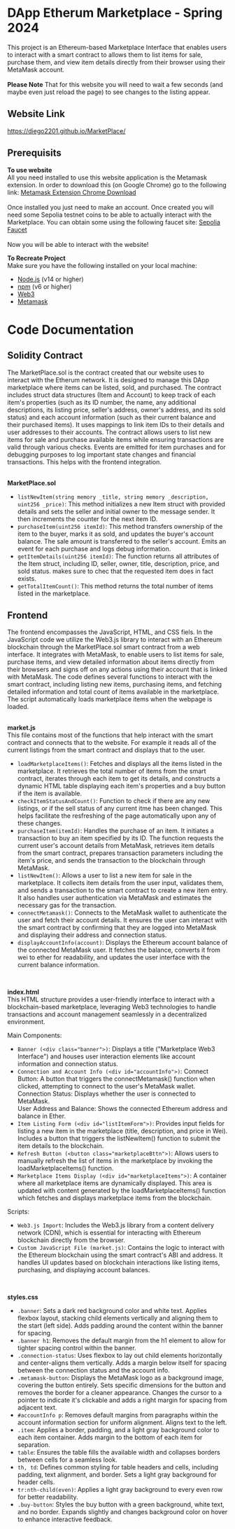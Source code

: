 # DApp Etherum Marketplace - Spring 2024
This project is an Ethereum-based Marketplace Interface that enables users to interact with a smart contract to allows them to list items for sale, purchase them, and view item details directly from their browser using their MetaMask account. <br /> <br />
<strong>Please Note</strong> That for this website you will need to wait a few seconds (and maybe even just reload the page) to see changes to the listing appear. 

## Website Link
https://diego2201.github.io/MarketPlace/

## Prerequisits 
<strong>To use website </strong> <br />
All you need installed to use this website application is the Metamask extension. In order to download this (on Google Chrome) go to the following link: [Metamask Extension Chrome Download](https://chromewebstore.google.com/detail/metamask/nkbihfbeogaeaoehlefnkodbefgpgknn)
 <br /> <br />
Once installed you just need to make an account. Once created you will need some Sepolia testnet coins to be able to actually interact with the Marketplace. You can obtain some using the following faucet site: [Sepolia Faucet](https://sepolia-faucet.pk910.de/#/claim/2b9f1b9c-883e-4f68-b9f8-7239a31f4a73) <br /> <br />
Now you will be able to interact with the website! <br />

<strong>To Recreate Project</strong> <br />
Make sure you have the following installed on your local machine: 
- [Node.js](https://nodejs.org/) (v14 or higher)
- [npm](https://www.npmjs.com/) (v6 or higher)
- [Web3](https://www.npmjs.com/package/web3)
- [Metamask](https://metamask.io/download/) 

# Code Documentation 
## Solidity Contract 
The MarketPlace.sol is the contract created that our website uses to interact with the Etherum network. It is designed to manage this DApp marketplace where items can be listed, sold, and purchased. The contract includes struct data structures (Item and Account) to keep track of each item's properties (such as its ID number, the name, any additional descriptions, its listing price, seller's address, owner's address, and its sold status) and each account information (such as their current balance and their purchased items). It uses mappings to link item IDs to their details and user addresses to their accounts. The contract allows users to list new items for sale and purchase available items while ensuring transactions are valid through various checks. Events are emitted for item purchases and for debugging purposes to log important state changes and financial transactions. This helps with the frontend integration. <br /><br />

<strong>MarketPlace.sol</strong>
* `listNewItem(string memory _title, string memory _description, uint256 _price)`: This method initializes a new Item struct with provided details and sets the seller and initial owner to the message sender. It then increments the counter for the next item ID.
* `purchaseItem(uint256 itemId)`: This method transfers ownership of the item to the buyer, marks it as sold, and updates the buyer's account balance. The sale amount is transferred to the seller's account. Emits an event for each purchase and logs debug information.
* `getItemDetails(uint256 itemId)`: The function returns all attributes of the Item struct, including ID, seller, owner, title, description, price, and sold status. makes sure to chec that the requested item does in fact exists.
* `getTotalItemCount()`: This method returns the total number of items listed in the marketplace.

## Frontend
The frontend encompasses the JavaScript, HTML, and CSS fiels. In the JavaScript code we utilize the Web3.js library to interact with an Ethereum blockchain through the MarketPlace.sol smart contract from a web interface. It integrates with MetaMask, to enable users to list items for sale, purchase items, and view detailed information about items directly from their browsers and signs off on any actions using their account that is linked with MetaMask. The code defines several functions to interact with the smart contract, including listing new items, purchasing items, and fetching detailed information and total count of items available in the marketplace. The script automatically loads marketplace items when the webpage is loaded. <br /><br />

<strong>market.js</strong> <br />
This file contains most of the functions that help interact with the smart contract and connects that to the website. For example it reads all of the current listings from the smart contract and displays that to the user. <br />

* `loadMarketplaceItems()`: Fetches and displays all the items listed in the marketplace. It retrieves the total number of items from the smart contract, iterates through each item to get its details, and constructs a dynamic HTML table displaying each item's properties and a buy button if the item is available.
* `checkItemStatusAndCount()`: Function to check if there are any new listings, or if the sell status of any current itme has been changed. This helps facilitate the resfreshing of the page automatically upon any of these changes.
* `purchaseItem(itemId)`: Handles the purchase of an item. It initiates a transaction to buy an item specified by its ID. The function requests the current user's account details from MetaMask, retrieves item details from the smart contract, prepares transaction parameters including the item's price, and sends the transaction to the blockchain through MetaMask.
* `listNewItem()`: Allows a user to list a new item for sale in the marketplace. It collects item details from the user input, validates them, and sends a transaction to the smart contract to create a new item entry. It also handles user authentication via MetaMask and estimates the necessary gas for the transaction.
* `connectMetamask()`: Connects to the MetaMask wallet to authenticate the user and fetch their account details. It ensures the user can interact with the smart contract by confirming that they are logged into MetaMask and displaying their address and connection status.
* `displayAccountInfo(account)`: Displays the Ethereum account balance of the connected MetaMask user. It fetches the balance, converts it from wei to ether for readability, and updates the user interface with the current balance information.
<br />

<strong>index.html</strong> <br />
This HTML structure provides a user-friendly interface to interact with a blockchain-based marketplace, leveraging Web3 technologies to handle transactions and account management seamlessly in a decentralized environment. <br />

Main Components: <br />
* `Banner (<div class="banner">)`: Displays a title ("Marketplace Web3 Interface") and houses user interaction elements like account information and connection status.
* `Connection and Account Info (<div id="accountInfo">)`:
Connect Button: A button that triggers the connectMetamask() function when clicked, attempting to connect to the user's MetaMask wallet. <br />
Connection Status: Displays whether the user is connected to MetaMask. <br />
User Address and Balance: Shows the connected Ethereum address and balance in Ether. <br />
* `Item Listing Form (<div id="listItemForm">)`: Provides input fields for listing a new item in the marketplace (title, description, and price in Wei). Includes a button that triggers the listNewItem() function to submit the item details to the blockchain.
* `Refresh Button (<button class="marketplaceBttn">)`: Allows users to manually refresh the list of items in the marketplace by invoking the loadMarketplaceItems() function.
* `Marketplace Items Display (<div id="marketplaceItems">)`: 
A container where all marketplace items are dynamically displayed. This area is updated with content generated by the loadMarketplaceItems() function which fetches and displays marketplace items from the blockchain.

Scripts: <br />
* `Web3.js Import`: Includes the Web3.js library from a content delivery network (CDN), which is essential for interacting with Ethereum blockchain directly from the browser.
* `Custom JavaScript File (market.js)`: Contains the logic to interact with the Ethereum blockchain using the smart contract's ABI and address. It handles UI updates based on blockchain interactions like listing items, purchasing, and displaying account balances.
<br />

<strong>styles.css</strong> <br />
* `.banner`: Sets a dark red background color and white text.
Applies flexbox layout, stacking child elements vertically and aligning them to the start (left side). Adds padding around the content within the banner for spacing.
* `.banner h1`: Removes the default margin from the h1 element to allow for tighter spacing control within the banner.
* `.connection-status`: Uses flexbox to lay out child elements horizontally and center-aligns them vertically.
Adds a margin below itself for spacing between the connection status and the account info.
* `.metamask-button`: Displays the MetaMask logo as a background image, covering the button entirely. Sets specific dimensions for the button and removes the border for a cleaner appearance. Changes the cursor to a pointer to indicate it's clickable and adds a right margin for spacing from adjacent text.
* `#accountInfo p`: Removes default margins from paragraphs within the account information section for uniform alignment.
Aligns text to the left.
* `.item`: Applies a border, padding, and a light gray background color to each item container. Adds margin to the bottom of each item for separation.
* `table`: Ensures the table fills the available width and collapses borders between cells for a seamless look.
* `th, td`: Defines common styling for table headers and cells, including padding, text alignment, and border. Sets a light gray background for header cells.
* `tr:nth-child(even)`: Applies a light gray background to every even row for better readability.
* `.buy-button`: Styles the buy button with a green background, white text, and no border. Expands slightly and changes background color on hover to enhance interactive feedback.
